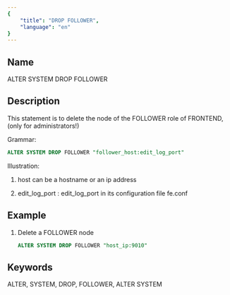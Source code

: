 ```yaml
---
{
    "title": "DROP FOLLOWER",
    "language": "en"
}
---
```


<!--
Licensed to the Apache Software Foundation (ASF) under one
or more contributor license agreements.  See the NOTICE file
distributed with this work for additional information
regarding copyright ownership.  The ASF licenses this file
to you under the Apache License, Version 2.0 (the
"License"); you may not use this file except in compliance
with the License.  You may obtain a copy of the License at

  http://www.apache.org/licenses/LICENSE-2.0

Unless required by applicable law or agreed to in writing,
software distributed under the License is distributed on an
"AS IS" BASIS, WITHOUT WARRANTIES OR CONDITIONS OF ANY
KIND, either express or implied.  See the License for the
specific language governing permissions and limitations
under the License.
-->

## Name

ALTER SYSTEM DROP FOLLOWER

## Description

This statement is to delete the node of the FOLLOWER role of FRONTEND, (only for administrators!)

Grammar:

```sql
ALTER SYSTEM DROP FOLLOWER "follower_host:edit_log_port"
```

Illustration:

1. host can be a hostname or an ip address

2. edit_log_port : edit_log_port in its configuration file fe.conf

## Example

1. Delete a FOLLOWER node

    ```sql
    ALTER SYSTEM DROP FOLLOWER "host_ip:9010"
    ```

## Keywords

ALTER, SYSTEM, DROP, FOLLOWER, ALTER SYSTEM


